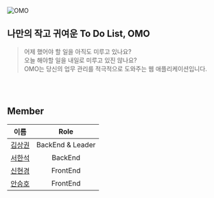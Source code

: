 ![OMO](https://user-images.githubusercontent.com/87509645/146551844-2a1e53ab-e942-4e13-b7aa-f07243e04f9b.png)

## 나만의 작고 귀여운 To Do List, OMO
> 어제 했어야 할 일을 아직도 미루고 있나요? <br/>
오늘 해야할 일을 내일로 미루고 있진 않나요? <br/>
OMO는 당신의 업무 관리를 적극적으로 도와주는 웹 애플리케이션입니다.

<br/><br/>

## Member
|이름|Role|
|:---:|:---:|
|[김상권](https://github.com/sangkwonkim)|BackEnd & Leader|
|[서한석](https://github.com/holystorySeo)|BackEnd|
|[신현경](https://github.com/hellohyonee)|FrontEnd|
|[안승호](https://github.com/Seunghoya)|FrontEnd|